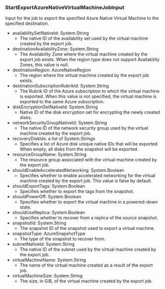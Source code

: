 ### StartExportAzureNativeVirtualMachineJobInput
Input for the job to export the specified Azure Native Virtual Machine to the specified destination.

- availabilitySetNativeId: System.String
  - The native ID of the availability set used by the virtual machine created by the export job.
- destinationAvailabilityZone: System.String
  - The Availability Zone where the virtual machine created by the export job exists. When the region type does not support Availability Zones, this value is null.
- destinationRegion: AzureNativeRegion
  - The region where the virtual machine created by the export job exists.
- destinationSubscriptionRubrikId: System.String
  - The Rubrik ID of the Azure subscription to which the virtual machine is exported. When this value is not specified, the virtual machine is exported to the same Azure subscription.
- diskEncryptionSetNativeId: System.String
  - Native ID of the disk encryption set for encrypting the newly created disks.
- networkSecurityGroupNativeId: System.String
  - The native ID of the network security group used by the virtual machine created by the export job.
- recoveryDiskIds: a list of System.Strings
  - Specifies a list of Azure disk unique native IDs that will be exported. When empty, all disks from the snapshot will be exported.
- resourceGroupName: System.String
  - The resource group associated with the virtual machine created by the export job.
- shouldEnableAcceleratedNetworking: System.Boolean
  - Specifies whether to enable accelerated networking for the virtual machine created by the export job. This value is false by default.
- shouldExportTags: System.Boolean
  - Specifies whether to export the tags from the snapshot.
- shouldPowerOff: System.Boolean
  - Specifies whether to export the virtual machine in a powered-down state.
- shouldUseReplica: System.Boolean
  - Specifies whether to recover from a replica of the source snapshot.
- snapshotId: System.String
  - The snapshot ID of the snapshot used to export a virtual machine.
- snapshotType: AzureSnapshotType
  - The type of the snapshot to recover from.
- subnetNativeId: System.String
  - The native ID of the subnet used by the virtual machine created by the export job.
- virtualMachineName: System.String
  - The name of the virtual machine created as a result of the export job.
- virtualMachineSize: System.String
  - The size, in GiB, of the virtual machine created by the export job.
